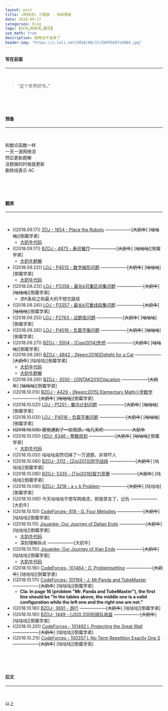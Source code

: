 ```yaml
---
layout: post
title: <网络流> 习题册 - 持续更新
date: 2018-09-17
categories: blog
tags: [ACM,网络流,置顶]
use_math: true	
description: 她再也不会来了
header-img: "https://i.loli.net/2018/09/17/5b9fbb97a3884.jpg"
---
```


#### 写在前面

---

<br>

> “这个世界好冷。” 

<br><br><br>

#### 预备

---

<br>

和数论函数一样<br>
一天一道网络流<br>
然后更新题解<br>
没题做的时候就更新<br>
删除线表示 AC

<br><br><br>

#### 题库

---

<br>

- ((2018.09.17)) [ZOJ - 1654 - Place the Robots](https://vjudge.net/problem/ZOJ-1654) ——————\[~~大奶牛~~\] \[~~咕咕咕~~\]\[倒霉学弟\]
  - [大奶牛代码](https://paste.ubuntu.com/p/SysSXHrfx2/)
- ((2018.09.17)) [BZOJ - 4873 - 寿司餐厅](https://vjudge.net/problem/HYSBZ-4873)——————\[~~大奶牛~~\] \[~~咕咕咕~~\]\[倒霉学弟\]
  - [大奶牛题解](http://seventeenjcinta.com/blog/2018/09/21/bzoj-4873/)
- ((2018.09.22)) [LOJ - P4013 - 数字梯形问题](https://www.luogu.org/problemnew/show/P4013) ——————\[~~大奶牛~~] \[~~咕咕咕~~\]\[倒霉学弟\]
  - [大奶牛代码](https://paste.ubuntu.com/p/DrRPTTV9Tx/)
- ((2018.09.23)) [LOJ - P3358 - 最长k可重区间集问题](https://www.luogu.org/problemnew/show/P3358) ——————\[~~大奶牛~~] \[~~咕咕咕~~\]\[倒霉学弟\]
  - 求K条权之和最大的不想交路径
- ((2018.09.24)) [LOJ - P3357 - 最长k可重线段集问题](https://www.luogu.org/problemnew/show/P3357) ——————\[~~大奶牛~~] \[~~咕咕咕~~\]\[倒霉学弟\]
- ((2018.09.25)) [LOJ - P2763 - 试题库问题](https://www.luogu.org/problemnew/show/P2763) ——————\[~~大奶牛~~] \[~~咕咕咕~~\]\[倒霉学弟\]
- ((2018.09.26)) [LOJ - P4016 - 负载平衡问题](https://www.luogu.org/problemnew/show/P4016) ——————\[~~大奶牛~~] \[~~咕咕咕~~\]\[倒霉学弟\]
- ((2018.09.27)) [BZOJ - 3504 - [Cqoi2014]危桥](https://www.lydsy.com/JudgeOnline/problem.php?id=3504) ——————\[~~大奶牛~~] \[~~咕咕咕~~\]\[倒霉学弟\]
- ((2018.09.28)) [BZOJ - 4842 - [Neerc2016]Delight for a Cat](https://www.lydsy.com/JudgeOnline/problem.php?id=4842) ——————\[~~大奶牛~~] \[咕咕咕\]\[倒霉学弟\]
  - [大奶牛代码](https://paste.ubuntu.com/p/msrCfwBXJF/)
  - [大奶牛题解](http://seventeenjcinta.com/blog/2018/09/29/bzoj-4842/)
- ((2018.09.29)) [BZOJ - 3550 - [ONTAK2010]Vacation](https://www.lydsy.com/JudgeOnline/problem.php?id=3550) ——————\[~~大奶牛~~] \[~~咕咕咕~~\]\[倒霉学弟\]
- ((2018.10.01)) [BZOJ - 4429 - [Nwerc2015] Elementary Math小学数学](https://www.lydsy.com/JudgeOnline/problem.php?id=4429) ——————\[~~大奶牛~~] \[~~咕咕咕~~\]\[倒霉学弟\]
- ((2018.10.02)) [LOJ - P1251 - 餐巾计划问题](https://www.luogu.org/problemnew/show/P1251) ——————\[~~大奶牛~~] \[~~咕咕咕~~\]\[倒霉学弟\]
- ((2018.10.03)) [LOJ - P4016 - 负载平衡问题](https://www.luogu.org/problemnew/show/P4016) ——————\[~~大奶牛~~] \[~~咕咕咕~~\]\[倒霉学弟\]
- ~~((2018.10.03)) 感觉遇到了一些瓶颈，咕几天吧 —————— 大奶牛~~
- ((2018.10.05)) [ HDU- 6346 - 整数规划](http://acm.hdu.edu.cn/showproblem.php?pid=6346) ——————\[~~大奶牛~~] \[~~咕咕咕~~\]\[倒霉学弟\]
  - [大奶牛代码](https://paste.ubuntu.com/p/vp8NFWvVj8/)
- ((2018.10.05)) 咕咕咕突然切掉了一万道题，非常吓人
- ((2018.10.06)) [ BZOJ- 3112 - [Zjoi2013]防守战线](https://www.lydsy.com/JudgeOnline/problem.php?id=3112) ——————\[~~大奶牛~~] \[咕咕咕\]\[倒霉学弟\]
- ((2018.10.08)) [ BZOJ- 5335 - [Tjoi2018]智力竞赛](https://www.lydsy.com/JudgeOnline/problem.php?id=5335) ——————\[~~大奶牛~~] \[咕咕咕\]\[倒霉学弟\]
- ((2018.10.09)) [ BZOJ- 3218 - a + b Problem](https://www.lydsy.com/JudgeOnline/problem.php?id=3218) ——————\[~~大奶牛~~] \[咕咕咕\]\[倒霉学弟\]
- ((2018.10.09)) 今天咕咕咕不想写网络流，把我禁言了，记仇 ——————\[大奶牛] 
- ((2018.10.10)) [ CodeForces- 818 - G. Four Melodies](http://codeforces.com/contest/818/problem/G) ——————\[~~大奶牛~~] \[咕咕咕\]\[倒霉学弟\]
- ((2018.10.11)) [Jisuanke- Our Journey of Dalian Ends](https://nanti.jisuanke.com/t/16959) ——————\[~~大奶牛~~] \[咕咕咕\]\[倒霉学弟\]
  - [大奶牛代码](https://paste.ubuntu.com/p/MhWZpznFqX/)
  - 深刻理解拆点 ——————[大奶牛]
- ((2018.10.15)) [Jisuanke- Our Journey of Xian Ends](https://nanti.jisuanke.com/t/18521) ——————\[~~大奶牛~~] \[咕咕咕\]\[倒霉学弟\]
  - [大奶牛代码](https://paste.ubuntu.com/p/B2DQWTSQ3y/)
- ((2018.10.16)) [ CodeForces- 101464 - D. Problemsetting](http://codeforces.com/gym/101464) ——————\[~~大奶牛~~] \[咕咕咕\]\[倒霉学弟\]
- ((2018.10.17)) [ CodeForces- 101194 - J. Mr.Panda and TubeMaster](http://codeforces.com/gym/101194) ——————\[~~大奶牛~~] \[咕咕咕\]\[倒霉学弟\]
  - **Cla: In page 16 (problem "Mr. Panda and TubeMaster"), the first line should be "In the tables above, the middle one is a valid configuration while the left one and the right one are not."**
- ((2018.10.18)) [ BZOJ- 3691 - 游行](https://www.lydsy.com/JudgeOnline/problem.php?id=3691) ——————\[~~大奶牛~~] \[咕咕咕\]\[倒霉学弟\]
- ((2018.10.19)) [ BZOJ- 1449 - [JSOI 2009]球队收益](https://www.lydsy.com/JudgeOnline/problem.php?id=1449) ——————\[~~大奶牛~~] \[咕咕咕\]\[倒霉学弟\]
- ((2018.10.20)) [ CodeForces - 101492 I. Protecting the Great Wall](http://codeforces.com/gym/101492) ——————\[~~大奶牛~~] \[咕咕咕\]\[倒霉学弟\]
- ((2018.10.21)) [ CodeForces - 100357 I. No Term Repetition Exactly One S](http://codeforces.com/gym/100357) ——————\[~~大奶牛~~] \[咕咕咕\]\[倒霉学弟\]

<br><br><br>

#### 后文

---

<br>

以上
